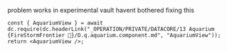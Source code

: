 


problem works in experimental vault
	havent bothered fixing this


```datacorejsx
const { AquariumView } = await dc.require(dc.headerLink("_OPERATION/PRIVATE/DATACORE/13 Aquarium {FireStormFrontier 🫡}/D.q.aquarium.component.md", "AquariumView"));
return <AquariumView />;
```
